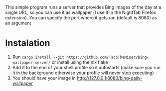 This simple program runs a server that provides Bing images of the day at a single URL, so you can use it as wallpaper (I use it in the NightTab Firefox extension).
You can specify the port where it gets ran (default is 8080) as an argument
# Instalation
1. Run ```cargo install --git https://github.com/TadoTheMiner/bing-wallpaper-server/``` or install using the nix flake 
2. Add it to the end of your shell profile so it autostarts (make sure you run it in the background otherwise your profile will never stop executing)
3. You should have your image in http://127.0.0.1:8080/bing-daily-wallpaper
